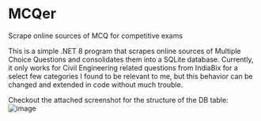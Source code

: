 # MCQer
Scrape online sources of MCQ for competitive exams

This is a simple .NET 8 program that scrapes online sources of Multiple Choice Questions and consolidates them into a SQLite database.
Currently, it only works for Civil Engineering related questions from IndiaBix for a select few categories I found to be relevant to me, but this behavior can be changed and extended in code without much trouble.

Checkout the attached screenshot for the structure of the DB table:
![image](https://github.com/globalpolicy/MCQer/assets/23635026/139867a6-afb3-4da4-9d20-52823dd3e642)
